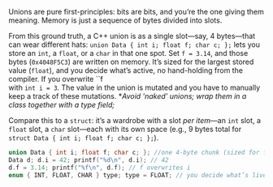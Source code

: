 Unions are pure first-principles: bits are bits, and you’re the one giving them meaning. Memory is just a sequence of bytes divided into slots.   

From this ground truth, a C++ union is as a single slot—say, 4 bytes—that can wear different hats: `union Data { int i; float f; char c; };` lets you store an `int`, a `float`, or a `char` in that one spot. Set `f = 3.14`, and those bytes (`0x4048F5C3`) are written on memory. It’s sized for the largest stored value (`float`), and you decide what’s active, no hand-holding from the compiler. If you overwrite ``f  
with `int i = 3`. The value in the union is mutated and you have to manually keep a track of these mutations. **Avoid 'naked’ unions; wrap them in a class together with a type field;*  

Compare this to a `struct`: it’s a wardrobe with a slot *per item*—an `int` slot, a `float` slot, a `char` slot—each with its own space (e.g., 9 bytes total for `struct Data { int i; float f; char c; };`).   

```cpp
union Data { int i; float f; char c; }; //one 4-byte chunk (sized for float)
Data d; d.i = 42; printf("%d\n", d.i); // 42
d.f = 3.14; printf("%f\n", d.f); // f overwrites i
enum { INT, FLOAT, CHAR } type; type = FLOAT; // you decide what’s live.  
``` 
